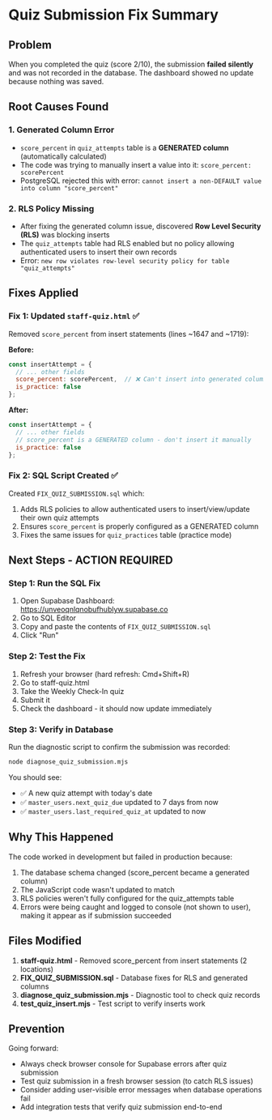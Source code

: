 # Quiz Submission Fix Summary

## Problem
When you completed the quiz (score 2/10), the submission **failed silently** and was not recorded in the database. The dashboard showed no update because nothing was saved.

## Root Causes Found

### 1. **Generated Column Error**
- `score_percent` in `quiz_attempts` table is a **GENERATED column** (automatically calculated)
- The code was trying to manually insert a value into it: `score_percent: scorePercent`
- PostgreSQL rejected this with error: `cannot insert a non-DEFAULT value into column "score_percent"`

### 2. **RLS Policy Missing**
- After fixing the generated column issue, discovered **Row Level Security (RLS)** was blocking inserts
- The `quiz_attempts` table had RLS enabled but no policy allowing authenticated users to insert their own records
- Error: `new row violates row-level security policy for table "quiz_attempts"`

## Fixes Applied

### Fix 1: Updated `staff-quiz.html` ✅
Removed `score_percent` from insert statements (lines ~1647 and ~1719):

**Before:**
```javascript
const insertAttempt = {
  // ... other fields
  score_percent: scorePercent,  // ❌ Can't insert into generated column
  is_practice: false
};
```

**After:**
```javascript
const insertAttempt = {
  // ... other fields
  // score_percent is a GENERATED column - don't insert it manually
  is_practice: false
};
```

### Fix 2: SQL Script Created ✅
Created `FIX_QUIZ_SUBMISSION.sql` which:
1. Adds RLS policies to allow authenticated users to insert/view/update their own quiz attempts
2. Ensures `score_percent` is properly configured as a GENERATED column
3. Fixes the same issues for `quiz_practices` table (practice mode)

## Next Steps - ACTION REQUIRED

### Step 1: Run the SQL Fix
1. Open Supabase Dashboard: https://unveoqnlqnobufhublyw.supabase.co
2. Go to SQL Editor
3. Copy and paste the contents of `FIX_QUIZ_SUBMISSION.sql`
4. Click "Run"

### Step 2: Test the Fix
1. Refresh your browser (hard refresh: Cmd+Shift+R)
2. Go to staff-quiz.html
3. Take the Weekly Check-In quiz
4. Submit it
5. Check the dashboard - it should now update immediately

### Step 3: Verify in Database
Run the diagnostic script to confirm the submission was recorded:
```bash
node diagnose_quiz_submission.mjs
```

You should see:
- ✅ A new quiz attempt with today's date
- ✅ `master_users.next_quiz_due` updated to 7 days from now
- ✅ `master_users.last_required_quiz_at` updated to now

## Why This Happened

The code worked in development but failed in production because:
1. The database schema changed (score_percent became a generated column)
2. The JavaScript code wasn't updated to match
3. RLS policies weren't fully configured for the quiz_attempts table
4. Errors were being caught and logged to console (not shown to user), making it appear as if submission succeeded

## Files Modified

1. **staff-quiz.html** - Removed score_percent from insert statements (2 locations)
2. **FIX_QUIZ_SUBMISSION.sql** - Database fixes for RLS and generated columns
3. **diagnose_quiz_submission.mjs** - Diagnostic tool to check quiz records
4. **test_quiz_insert.mjs** - Test script to verify inserts work

## Prevention

Going forward:
- Always check browser console for Supabase errors after quiz submission
- Test quiz submission in a fresh browser session (to catch RLS issues)
- Consider adding user-visible error messages when database operations fail
- Add integration tests that verify quiz submission end-to-end
